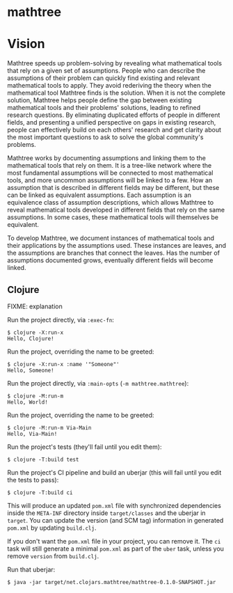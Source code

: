 # mathtree

# Vision

Mathtree speeds up problem-solving by revealing what mathematical tools that rely on a given set of assumptions.
People who can describe the assumptions of their problem can quickly find existing and relevant mathematical tools to apply.
They avoid rederiving the theory when the mathematical tool Mathtree finds is the solution.
When it is not the complete solution, Mathtree helps people define the gap between existing mathematical tools and their problems' solutions, leading to refined research questions.
By eliminating duplicated efforts of people in different fields, and presenting a unified perspective on gaps in existing research, people can effectively build on each others' research and get clarity about the most important questions to ask to solve the global community's problems.

Mathtree works by documenting assumptions and linking them to the mathematical tools that rely on them.
It is a tree-like network where the most fundamental assumptions will be connected to most mathematical tools, and more uncommon assumptions will be linked to a few.
How an assumption that is described in different fields may be different, but these can be linked as equivalent assumptions.
Each assumption is an equivalence class of assumption descriptions, which allows Mathtree to reveal mathematical tools developed in different fields that rely on the same assumptions.
In some cases, these mathematical tools will themselves be equivalent.

To develop Mathtree, we document instances of mathematical tools and their applications by the assumptions used.
These instances are leaves, and the assumptions are branches that connect the leaves.
Has the number of assumptions documented grows, eventually different fields will become linked.

## Clojure

FIXME: explanation

Run the project directly, via `:exec-fn`:

    $ clojure -X:run-x
    Hello, Clojure!

Run the project, overriding the name to be greeted:

    $ clojure -X:run-x :name '"Someone"'
    Hello, Someone!

Run the project directly, via `:main-opts` (`-m mathtree.mathtree`):

    $ clojure -M:run-m
    Hello, World!

Run the project, overriding the name to be greeted:

    $ clojure -M:run-m Via-Main
    Hello, Via-Main!

Run the project's tests (they'll fail until you edit them):

    $ clojure -T:build test

Run the project's CI pipeline and build an uberjar (this will fail until you edit the tests to pass):

    $ clojure -T:build ci

This will produce an updated `pom.xml` file with synchronized dependencies inside the `META-INF`
directory inside `target/classes` and the uberjar in `target`. You can update the version (and SCM tag)
information in generated `pom.xml` by updating `build.clj`.

If you don't want the `pom.xml` file in your project, you can remove it. The `ci` task will
still generate a minimal `pom.xml` as part of the `uber` task, unless you remove `version`
from `build.clj`.

Run that uberjar:

    $ java -jar target/net.clojars.mathtree/mathtree-0.1.0-SNAPSHOT.jar
